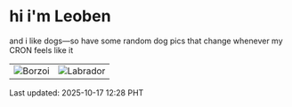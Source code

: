# hi i'm Leoben

and i like dogs—so have some random dog pics that change whenever my CRON feels like it

|  |  |
|--------|----------|
| ![Borzoi](https://random-dog-vercel.vercel.app/api/random-borzoi?v=1760675336) | ![Labrador](https://random-dog-vercel.vercel.app/api/random-labrador?v=1760675336) |

Last updated: 2025-10-17 12:28 PHT
